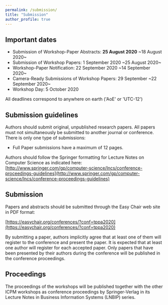 ```yaml
---
permalink: /submission/
title: "Submission"
author_profile: true
---
```


## Important dates

* Submission of Workshop-Paper Abstracts: **25 August 2020** ~18 August 2020~
* Submission of Workshop Papers: 1 September 2020 ~25 August 2020~
* Workshop-Paper Notification: 22 September 2020 ~14 September 2020~
* Camera-Ready Submissions of Workshop Papers: 29 September ~22 September 2020~
* Workshop Day: 5 October 2020

All deadlines correspond to anywhere on earth ('AoE' or 'UTC-12')

## Submission guidelines
Authors should submit original, unpublished research papers. All papers must not simultaneously be submitted to another journal or conference. There is only one type of submissions:

* Full Paper submissions have a maximum of 12 pages.

Authors should follow the Springer formatting for Lecture Notes on Computer Science as indicated here:
[http://www.springer.com/gp/computer-science/lncs/conference-proceedings-guidelines](http://www.springer.com/gp/computer-science/lncs/conference-proceedings-guidelines)

## Submission
Papers and abstracts should be submitted through the Easy Chair web site in PDF format:

[https://easychair.org/conferences/?conf=tppa2020](https://easychair.org/conferences/?conf=tppa2020)

By submitting a paper, authors implicitly agree that at least one of them will register to the conference and present the paper. It is expected that at least one author will register for each accepted paper. Only papers that have been presented by their authors during the conference will be published in the conference proceedings.

## Proceedings
The proceedings of the workshops will be published together with the other ICPM workshops as conference proceedings by Springer-Verlag in its Lecture Notes in Business Information Systems (LNBIP) series.

